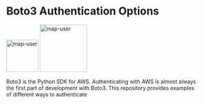 # Boto3 Authentication Options

<img width="85" alt="map-user" src="https://img.shields.io/badge/views-193-green"> <img width="125" alt="map-user" src="https://img.shields.io/badge/unique visits-046-green">

Boto3 is the Python SDK for AWS. Authenticating with AWS is almost always the first part of development with Boto3. This repository provides examples of different ways to authenticate

